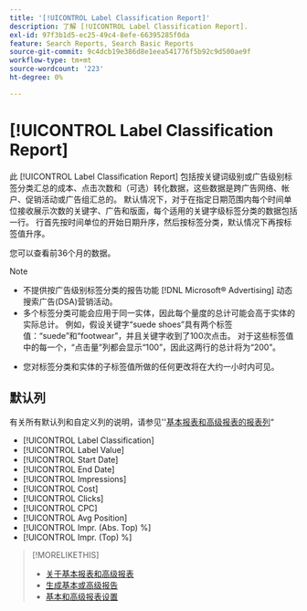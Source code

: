 ```yaml
---
title: '[!UICONTROL Label Classification Report]'
description: 了解 [!UICONTROL Label Classification Report].
exl-id: 97f3b1d5-ec25-49c4-8efe-66395285f0da
feature: Search Reports, Search Basic Reports
source-git-commit: 9c4dcb19e386d8e1eea541776f5b92c9d500ae9f
workflow-type: tm+mt
source-wordcount: '223'
ht-degree: 0%

---
```


# [!UICONTROL Label Classification Report]

此 [!UICONTROL Label Classification Report] 包括按关键词级别或广告级别标签分类汇总的成本、点击次数和（可选）转化数据，这些数据是跨广告网络、帐户、促销活动或广告组汇总的。 默认情况下，对于在指定日期范围内每个时间单位接收展示次数的关键字、广告和版面，每个适用的关键字级标签分类的数据包括一行。 行首先按时间单位的开始日期升序，然后按标签分类，默认情况下再按标签值升序。

您可以查看前36个月的数据。

>[!NOTE]
>
>* 不提供按广告级别标签分类的报告功能 [!DNL Microsoft® Advertising] 动态搜索广告(DSA)营销活动。
>* 多个标签分类可能会应用于同一实体，因此每个量度的总计可能会高于实体的实际总计。 例如，假设关键字“suede shoes”具有两个标签值：“suede”和“footwear”，并且关键字收到了100次点击。 对于这些标签值中的每一个，“点击量”列都会显示“100”，因此这两行的总计将为“200”。
* 您对标签分类和实体的子标签值所做的任何更改将在大约一小时内可见。

## 默认列

有关所有默认列和自定义列的说明，请参见&#39;&#39;[基本报表和高级报表的报表列](basic-advanced-report-columns.md)“

* [!UICONTROL Label Classification]
* [!UICONTROL Label Value]
* [!UICONTROL Start Date]
* [!UICONTROL End Date]
* [!UICONTROL Impressions]
* [!UICONTROL Cost]
* [!UICONTROL Clicks]
* [!UICONTROL CPC]
* [!UICONTROL Avg Position]
* [!UICONTROL Impr. (Abs. Top) %]
* [!UICONTROL Impr. (Top) %]

>[!MORELIKETHIS]
>
>* [关于基本报表和高级报表](basic-advanced-report-about.md)
>* [生成基本或高级报告](basic-advanced-report-generate.md)
>* [基本和高级报表设置](basic-advanced-report-settings.md)
